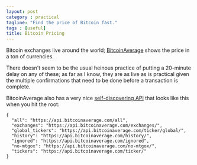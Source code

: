 ```yaml
---
layout: post
category : practical
tagline: "Find the price of Bitcoin fast."
tags : [useful]
title: Bitcoin Pricing
---
```


Bitcoin exchanges live around the world; <a href="https://bitcoinaverage.com/">BitcoinAverage</a> shows the price in a ton of currencies.

There doesn't seem to be the usual heinous practice of putting a 20-minute delay on any of these; as far as I know, they are as live as is practical given the multiple confirmations that need to be done before a transaction is complete.

BitcoinAverage also has a very nice <a href="https://api.bitcoinaverage.com/">self-discovering API</a> that looks like this when you hit the root:

    { 
      "all": "https://api.bitcoinaverage.com/all", 
      "exchanges": "https://api.bitcoinaverage.com/exchanges/", 
      "global_tickers": "https://api.bitcoinaverage.com/ticker/global/", 
      "history": "https://api.bitcoinaverage.com/history/", 
      "ignored": "https://api.bitcoinaverage.com/ignored", 
      "no-mtgox": "https://api.bitcoinaverage.com/no-mtgox/", 
      "tickers": "https://api.bitcoinaverage.com/ticker/" 
    }
